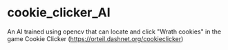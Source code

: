 # cookie_clicker_AI
An AI trained using opencv that can locate and click "Wrath cookies" in the game Cookie Clicker (https://orteil.dashnet.org/cookieclicker)
